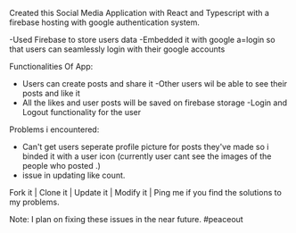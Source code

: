 Created this Social Media Application with React and Typescript with a firebase hosting with google authentication system.

-Used Firebase to store users data
-Embedded it with google a=login so that users can seamlessly login with their google accounts


Functionalities Of App:
- Users can create posts and share it
-Other users wil be able to see their posts and like it 
- All the likes and user posts will be saved on firebase storage
-Login and Logout functionality for the user

Problems i encountered:
- Can't get users seperate profile picture for posts they've made so i binded it with a user icon 
(currently user cant see the images of the people who posted .)
- issue in updating like count.


Fork it | Clone it | Update it | Modify it |
Ping me if you find the solutions to my problems.

Note: I plan on fixing these issues in the near future. 
#peaceout
